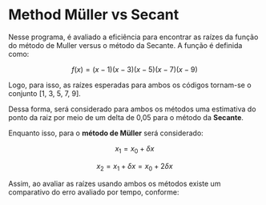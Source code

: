 # Method Müller vs Secant

Nesse programa, é avaliado a eficiência para encontrar as raízes da função do método de Muller versus o método da Secante. 
A função é definida como:

$$
f(x) = (x - 1)(x - 3)(x - 5)(x - 7)(x - 9)
$$

Logo, para isso, as raízes esperadas para ambos os códigos tornam-se o conjunto [1, 3, 5, 7, 9].

Dessa forma, será considerado para ambos os métodos uma estimativa do ponto da raiz por meio de um delta de 0,05 para o método da **Secante**.  

Enquanto isso, para o **método de Müller** será considerado:

$$
x_1 = x_0 + \delta x
$$

$$
x_2 = x_1 + \delta x = x_0 + 2\delta x
$$

Assim, ao avaliar as raízes usando ambos os métodos existe um comparativo do erro avaliado por tempo, conforme:

